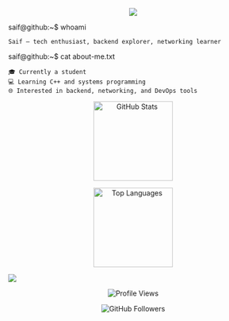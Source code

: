 <p align="center">
  <img src="https://readme-typing-svg.herokuapp.com?font=Fira+Code&weight=600&size=24&pause=1000&color=00FF00&center=true&vCenter=true&width=600&lines=cd+~/Dev-Arabi;cat+bio.txt;echo+'Welcome+to+my+terminal+profile!'" />
</p>
saif@github:~$ whoami

    Saif — tech enthusiast, backend explorer, networking learner

saif@github:~$ cat about-me.txt

    🎓 Currently a student
    💻 Learning C++ and systems programming
    🌐 Interested in backend, networking, and DevOps tools

<p align="center">
  <img src="https://github-readme-stats.vercel.app/api?username=Dev-Arabi&show_icons=true&theme=github_dark&hide_border=true&border_radius=10&count_private=true&include_all_commits=true" height="160" alt="GitHub Stats"/>
</p>
<p align="center">
  <img src="https://github-readme-stats.vercel.app/api/top-langs/?username=Dev-Arabi&layout=compact&theme=github_dark&hide_border=true&border_radius=10" height="160" alt="Top Languages"/>
</p>
<a href="https://github.com/dev-arabi">
  <img src="https://github-readme-activity-graph.vercel.app/graph?username=dev-arabi&theme=github-dark&hide_border=true" />
</a>

<p align="center">
  <img src="https://komarev.com/ghpvc/?username=Dev-Arabi&label=Profile%20views&color=00ff00&style=flat" alt="Profile Views"/>
</p>
<p align="center">
  <img src="https://img.shields.io/github/followers/Dev-Arabi?label=Followers&style=flat&color=00ff00" alt="GitHub Followers"/>
</p>

